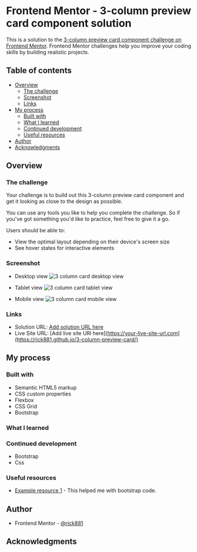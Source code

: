 # Frontend Mentor - 3-column preview card component solution

This is a solution to the [3-column preview card component challenge on Frontend Mentor](https://www.frontendmentor.io/challenges/3column-preview-card-component-pH92eAR2-). Frontend Mentor challenges help you improve your coding skills by building realistic projects. 

## Table of contents

- [Overview](#overview)
  - [The challenge](#the-challenge)
  - [Screenshot](#screenshot)
  - [Links](#links)
- [My process](#my-process)
  - [Built with](#built-with)
  - [What I learned](#what-i-learned)
  - [Continued development](#continued-development)
  - [Useful resources](#useful-resources)
- [Author](#author)
- [Acknowledgments](#acknowledgments)


## Overview

### The challenge
Your challenge is to build out this 3-column preview card component and get it looking as close to the design as possible.

You can use any tools you like to help you complete the challenge. So if you've got something you'd like to practice, feel free to give it a go.

Users should be able to:

- View the optimal layout depending on their device's screen size
- See hover states for interactive elements

### Screenshot

- Desktop view
![3 column card desktop view](https://user-images.githubusercontent.com/112169932/189652377-5623a44b-0671-4619-af74-66fe86c36be3.PNG)

- Tablet view
![3 column card tablet view](https://user-images.githubusercontent.com/112169932/189652473-db9582e9-5faf-450b-a8eb-302564ff3135.PNG)

- Mobile view
![3 column card mobile view](https://user-images.githubusercontent.com/112169932/189652548-4dc3ad7f-4260-4e88-829c-08fd810e0cef.PNG)

### Links

- Solution URL: [Add solution URL here](https://github.com/rick881/3-column-preview-card.git)
- Live Site URL: [Add live site URl here](https://your-live-site-url.com](https://rick881.github.io/3-column-preview-card/)

## My process

### Built with

- Semantic HTML5 markup
- CSS custom properties
- Flexbox
- CSS Grid
- Bootstrap


### What I learned

### Continued development

- Bootstrap
- Css

### Useful resources

- [Example resource 1](https://getbootstrap.com/docs/5.2/getting-started/introduction/) - This helped me with bootstrap code.


## Author

- Frontend Mentor - [@rick881](https://www.frontendmentor.io/profile/rick881)


## Acknowledgments

